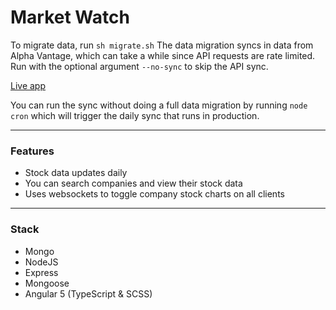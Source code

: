 # Market Watch
To migrate data, run `sh migrate.sh`
The data migration syncs in data from Alpha Vantage, which can take a while since API requests are rate limited.
Run with the optional argument `--no-sync` to skip the API sync.

[Live app](https://market-watch.herokuapp.com)

You can run the sync without doing a full data migration by running `node cron` which will trigger the daily sync that runs in production.

---

### Features
- Stock data updates daily
- You can search companies and view their stock data
- Uses websockets to toggle company stock charts on all clients
---
### Stack
- Mongo
- NodeJS
- Express
- Mongoose
- Angular 5 (TypeScript & SCSS)
